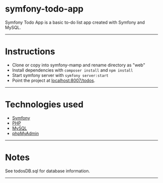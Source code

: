 # symfony-todo-app

Symfony Todo App is a basic to-do list app created with Symfony and MySQL.

---

# Instructions

- Clone or copy into symfony-mamp and rename directory as "web"
- Install dependencies with `composer install` and `npm install`
- Start symfony server with `symfony server:start`
- Point the project at [localhost:8007/todos](http://localhost:8007/todos).

---

# Technologies used

- [Symfony](https://symfony.com/)
- [PHP](https://www.php.net/)
- [MySQL](https://mysql.com)
- [phpMyAdmin](https://www.phpmyadmin.net/)

---

# Notes

See todosDB.sql for database information.

---
